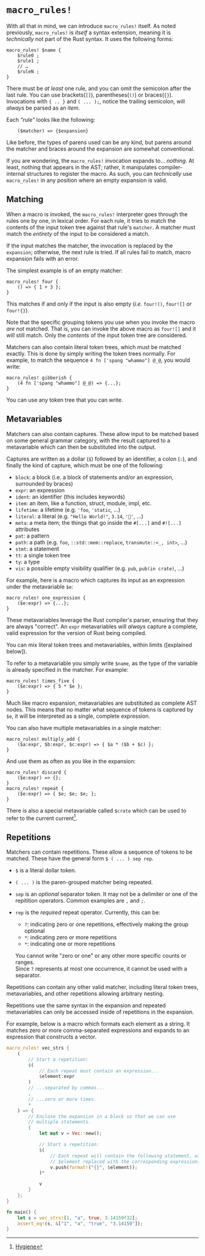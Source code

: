 # `macro_rules!`

With all that in mind, we can introduce `macro_rules!` itself. As noted previously, `macro_rules!`
is *itself* a syntax extension, meaning it is *technically* not part of the Rust syntax. It uses the
following forms:

```rust,ignore
macro_rules! $name {
    $rule0 ;
    $rule1 ;
    // …
    $ruleN ;
}
```

There must be *at least* one rule, and you can omit the semicolon after the last rule. You can use
brackets(`[]`), parentheses(`()`) or braces(`{}`). Invocations with `{ .. }` and `( ... );`, notice
the trailing semicolon, will *always* be parsed as an *item*.

Each *"rule"* looks like the following:

```ignore
    ($matcher) => {$expansion}
```

Like before, the types of parens used can be any kind, but parens around the matcher and braces
around the expansion are somewhat conventional.

If you are wondering, the `macro_rules!` invocation expands to... *nothing*.  At least, nothing that
appears in the AST; rather, it manipulates compiler-internal structures to register the macro. As
such, you can *technically* use `macro_rules!` in any position where an empty expansion is valid.

## Matching

When a macro is invoked, the `macro_rules!` interpreter goes through the rules one by one, in
lexical order. For each rule, it tries to match the contents of the input token tree against that
rule's `matcher`. A matcher must match the *entirety* of the input to be considered a match.

If the input matches the matcher, the invocation is replaced by the `expansion`; otherwise, the next
rule is tried. If all rules fail to match, macro expansion fails with an error.

The simplest example is of an empty matcher:

```rust,ignore
macro_rules! four {
    () => { 1 + 3 };
}
```

This matches if and only if the input is also empty (*i.e.* `four!()`, `four![]` or `four!{}`).

Note that the specific grouping tokens you use when you invoke the macro *are not* matched. That is,
you can invoke the above macro as `four![]` and it will still match. Only the *contents* of the
input token tree are considered.

Matchers can also contain literal token trees, which must be matched exactly. This is done by simply
writing the token trees normally. For example, to match the sequence `4 fn ['spang "whammo"] @_@`,
you would write:

```rust,ignore
macro_rules! gibberish {
    (4 fn ['spang "whammo"] @_@) => {...};
}
```

You can use any token tree that you can write.

## Metavariables

Matchers can also contain captures. These allow input to be matched based on some general grammar
category, with the result captured to a metavariable which can then be substituted into the output.

Captures are written as a dollar (`$`) followed by an identifier, a colon (`:`), and finally the
kind of capture, which must be one of the following:

* `block`: a block (i.e. a block of statements and/or an expression, surrounded by braces)
* `expr`: an expression
* `ident`: an identifier (this includes keywords)
* `item`: an item, like a function, struct, module, impl, etc.
* `lifetime`: a lifetime (e.g. `'foo`, `'static`, ...)
* `literal`: a literal (e.g. `"Hello World!"`, `3.14`, `'🦀'`, ...)
* `meta`: a meta item; the things that go inside the `#[...]` and `#![...]` attributes
* `pat`: a pattern
* `path`: a path (e.g. `foo`, `::std::mem::replace`, `transmute::<_, int>`, …)
* `stmt`: a statement
* `tt`: a single token tree
* `ty`: a type
* `vis`: a possible empty visibility qualifier (e.g. `pub`, `pub(in crate)`, ...)

For example, here is a macro which captures its input as an expression under the metavariable `$e`:

```rust,ignore
macro_rules! one_expression {
    ($e:expr) => {...};
}
```

These metavariables leverage the Rust compiler's parser, ensuring that they are always "correct". An
`expr` metavariables will *always* capture a complete, valid expression for the version of Rust being
compiled.

You can mix literal token trees and metavariables, within limits ([explained below]).

To refer to a metavariable you simply write `$name`, as the type of the variable is already
specified in the matcher. For example:

```rust,ignore
macro_rules! times_five {
    ($e:expr) => { 5 * $e };
}
```

Much like macro expansion, metavariables are substituted as complete AST nodes. This means that no
matter what sequence of tokens is captured by `$e`, it will be interpreted as a single, complete
expression.

You can also have multiple metavariables in a single matcher:

```rust,ignore
macro_rules! multiply_add {
    ($a:expr, $b:expr, $c:expr) => { $a * ($b + $c) };
}
```

And use them as often as you like in the expansion:

```rust,ignore
macro_rules! discard {
    ($e:expr) => {};
}
macro_rules! repeat {
    ($e:expr) => { $e; $e; $e; };
}
```

There is also a special metavariable called `$crate` which can be used to refer to the current
current[^hygiene].

## Repetitions

Matchers can contain repetitions. These allow a sequence of tokens to be matched. These have the
general form `$ ( ... ) sep rep`.

* `$` is a literal dollar token.
* `( ... )` is the paren-grouped matcher being repeated.
* `sep` is an *optional* separator token. It may not be a delimiter or one
    of the repitition operators. Common examples are `,` and `;`.
* `rep` is the *required* repeat operator. Currently, this can be:
    * `?`: indicating zero or one repetitions, effectively making the group optional
    * `*`: indicating zero or more repetitions
    * `*`: indicating one or more repetitions

    You cannot write "zero or one" or any other more specific counts or ranges.    
    Since `?` represents at most one occurrence, it cannot be used with a separator.

Repetitions can contain any other valid matcher, including literal token trees, metavariables, and other
repetitions allowing arbitrary nesting.

Repetitions use the same syntax in the expansion and repeated metavariables can only be accessed
inside of repetitions in the expansion.

For example, below is a macro which formats each element as a string. It matches zero or more
comma-separated expressions and expands to an expression that constructs a vector.

```rust
macro_rules! vec_strs {
    (
        // Start a repetition:
        $(
            // Each repeat must contain an expression...
            $element:expr
        )
        // ...separated by commas...
        ,
        // ...zero or more times.
        *
    ) => {
        // Enclose the expansion in a block so that we can use
        // multiple statements.
        {
            let mut v = Vec::new();

            // Start a repetition:
            $(
                // Each repeat will contain the following statement, with
                // $element replaced with the corresponding expression.
                v.push(format!("{}", $element));
            )*

            v
        }
    };
}

fn main() {
    let s = vec_strs![1, "a", true, 3.14159f32];
    assert_eq!(s, &["1", "a", "true", "3.14159"]);
}
```

[^hygiene]:[Hygiene](./minutiae/hygiene.html)
